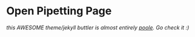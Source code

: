 # Open Pipetting Page

*this AWESOME theme/jekyll buttler is almost entirely [poole](http://getpoole.com/). Go check it :)*